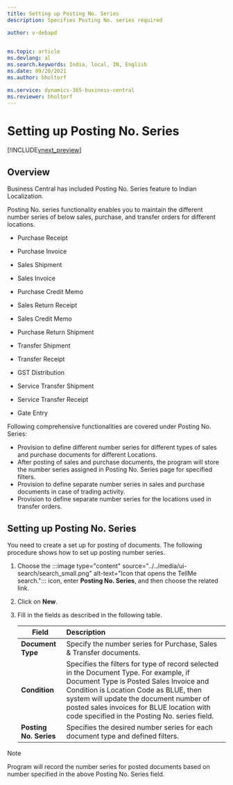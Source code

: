 ```yaml
---
title: Setting up Posting No. Series
description: Specifies Posting No. series required

author: v-debapd

    
ms.topic: article
ms.devlang: al
ms.search.keywords: India, local, IN, English
ms.date: 09/20/2021
ms.author: bholtorf

ms.service: dynamics-365-business-central
ms.reviewer: bholtorf
---
```

# Setting up Posting No. Series

[!INCLUDE[vnext_preview](../../includes/vnext_preview.md)]

## Overview

Business Central has included Posting No. Series feature to Indian Localization.

Posting No. series functionality enables you to maintain the different number series of below sales, purchase, and transfer orders for different locations.

- Purchase Receipt

- Purchase Invoice 

- Sales Shipment

- Sales Invoice

- Purchase Credit Memo

- Sales Return Receipt

- Sales Credit Memo

- Purchase Return Shipment

- Transfer Shipment

- Transfer Receipt

- GST Distribution

- Service Transfer Shipment

- Service Transfer Receipt

- Gate Entry

Following comprehensive functionalities are covered under Posting No. Series:

  - Provision to define different number series for different types of sales and purchase documents for different Locations.
  - After posting of sales and purchase documents, the program will store the number series assigned in Posting No. Series page for specified filters.
  - Provision to define separate number series in sales and purchase documents in case of trading activity.
  - Provision to define separate number series for the locations used in transfer orders.


## Setting up Posting No. Series
You need to create a set up for posting of documents. The following procedure shows how to set up posting number series.
1. Choose the :::image type="content" source="../../media/ui-search/search_small.png" alt-text="Icon that opens the TellMe search."::: icon, enter **Posting No. Series**, and then choose the related link.
2. Click on **New**.
3. Fill in the fields as described in the following table.

    |Field|Description|  
    |-----|:----------|
    |**Document Type**|Specify the number series for Purchase, Sales & Transfer documents. |
    |**Condition**|Specifies the filters for type of record selected in the Document Type. For example, if Document Type is Posted Sales Invoice and Condition is Location Code as BLUE, then system will update the document number of posted sales invoices for BLUE location with code specified in the Posting No. series field. |
    |**Posting No. Series**| Specifies the desired number series for each document type and defined filters.

> [!Note]
>
> Program will record the number series for posted documents based on number specified in the above Posting No. Series field.


